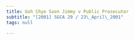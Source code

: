 ```yaml
---
title: Goh Chye Soon Jimmy v Public Prosecutor
subtitle: "[2001] SGCA 29 / 23\_April\_2001"
tags: null

---
```


